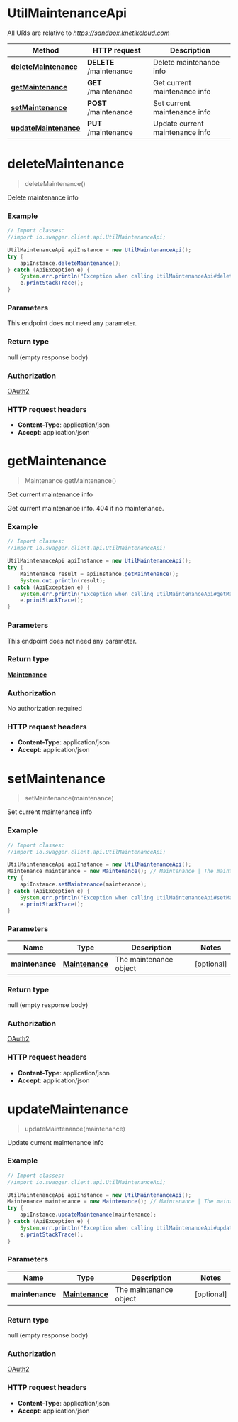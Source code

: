 # UtilMaintenanceApi

All URIs are relative to *https://sandbox.knetikcloud.com*

Method | HTTP request | Description
------------- | ------------- | -------------
[**deleteMaintenance**](UtilMaintenanceApi.md#deleteMaintenance) | **DELETE** /maintenance | Delete maintenance info
[**getMaintenance**](UtilMaintenanceApi.md#getMaintenance) | **GET** /maintenance | Get current maintenance info
[**setMaintenance**](UtilMaintenanceApi.md#setMaintenance) | **POST** /maintenance | Set current maintenance info
[**updateMaintenance**](UtilMaintenanceApi.md#updateMaintenance) | **PUT** /maintenance | Update current maintenance info


<a name="deleteMaintenance"></a>
# **deleteMaintenance**
> deleteMaintenance()

Delete maintenance info

### Example
```java
// Import classes:
//import io.swagger.client.api.UtilMaintenanceApi;

UtilMaintenanceApi apiInstance = new UtilMaintenanceApi();
try {
    apiInstance.deleteMaintenance();
} catch (ApiException e) {
    System.err.println("Exception when calling UtilMaintenanceApi#deleteMaintenance");
    e.printStackTrace();
}
```

### Parameters
This endpoint does not need any parameter.

### Return type

null (empty response body)

### Authorization

[OAuth2](../README.md#OAuth2)

### HTTP request headers

 - **Content-Type**: application/json
 - **Accept**: application/json

<a name="getMaintenance"></a>
# **getMaintenance**
> Maintenance getMaintenance()

Get current maintenance info

Get current maintenance info. 404 if no maintenance.

### Example
```java
// Import classes:
//import io.swagger.client.api.UtilMaintenanceApi;

UtilMaintenanceApi apiInstance = new UtilMaintenanceApi();
try {
    Maintenance result = apiInstance.getMaintenance();
    System.out.println(result);
} catch (ApiException e) {
    System.err.println("Exception when calling UtilMaintenanceApi#getMaintenance");
    e.printStackTrace();
}
```

### Parameters
This endpoint does not need any parameter.

### Return type

[**Maintenance**](Maintenance.md)

### Authorization

No authorization required

### HTTP request headers

 - **Content-Type**: application/json
 - **Accept**: application/json

<a name="setMaintenance"></a>
# **setMaintenance**
> setMaintenance(maintenance)

Set current maintenance info

### Example
```java
// Import classes:
//import io.swagger.client.api.UtilMaintenanceApi;

UtilMaintenanceApi apiInstance = new UtilMaintenanceApi();
Maintenance maintenance = new Maintenance(); // Maintenance | The maintenance object
try {
    apiInstance.setMaintenance(maintenance);
} catch (ApiException e) {
    System.err.println("Exception when calling UtilMaintenanceApi#setMaintenance");
    e.printStackTrace();
}
```

### Parameters

Name | Type | Description  | Notes
------------- | ------------- | ------------- | -------------
 **maintenance** | [**Maintenance**](Maintenance.md)| The maintenance object | [optional]

### Return type

null (empty response body)

### Authorization

[OAuth2](../README.md#OAuth2)

### HTTP request headers

 - **Content-Type**: application/json
 - **Accept**: application/json

<a name="updateMaintenance"></a>
# **updateMaintenance**
> updateMaintenance(maintenance)

Update current maintenance info

### Example
```java
// Import classes:
//import io.swagger.client.api.UtilMaintenanceApi;

UtilMaintenanceApi apiInstance = new UtilMaintenanceApi();
Maintenance maintenance = new Maintenance(); // Maintenance | The maintenance object
try {
    apiInstance.updateMaintenance(maintenance);
} catch (ApiException e) {
    System.err.println("Exception when calling UtilMaintenanceApi#updateMaintenance");
    e.printStackTrace();
}
```

### Parameters

Name | Type | Description  | Notes
------------- | ------------- | ------------- | -------------
 **maintenance** | [**Maintenance**](Maintenance.md)| The maintenance object | [optional]

### Return type

null (empty response body)

### Authorization

[OAuth2](../README.md#OAuth2)

### HTTP request headers

 - **Content-Type**: application/json
 - **Accept**: application/json

